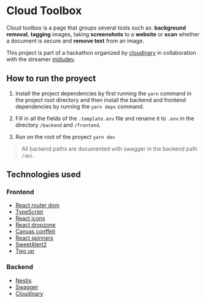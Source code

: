 # Cloud Toolbox

Cloud toolbox is a page that groups several tools such as: **background removal**, **tagging** images, taking **screenshots** to a **website** or **scan** whether a document is secure and **remove text** from an image.

This project is part of a hackathon organized by [cloudinary](https://cloudinary.com/) in collaboration with the streamer [midudev](https://github.com/midudev).

## How to run the proyect

1. Install the project dependencies by first running the `yarn` command in the project root directory and then install the backend and frontend dependencies by running the `yarn deps` command.

2. Fill in all the fields of the `.template.env` file and rename it to `.env` in the directory `/backend` and `/frontend`.

3. Run on the root of the proyect `yarn dev`

> All backend paths are documented with swagger in the backend path `/api`.

## Technologies used

### Frontend

- [React router dom](https://reactrouter.com/en/main)
- [TypeScript](https://www.typescriptlang.org/)
- [React icons](https://react-icons.github.io/react-icons)
- [React dropzone](https://react-dropzone.js.org/)
- [Canvas conffeti](https://github.com/catdad/canvas-confetti#readme)
- [React spinners](https://www.davidhu.io/react-spinners/)
- [SweetAlert2](https://sweetalert2.github.io/)
- [Two up](https://github.com/GoogleChromeLabs/two-up#readme)

### Backend

- [Nestjs](https://nestjs.com/)
- [Swagger](https://swagger.io/)
- [Cloudinary](https://cloudinary.com/)